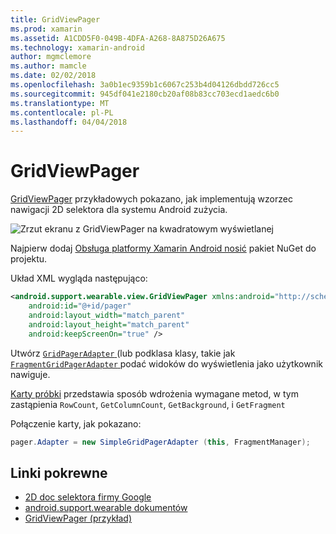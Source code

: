```yaml
---
title: GridViewPager
ms.prod: xamarin
ms.assetid: A1CDD5F0-049B-4DFA-A268-8A875D26A675
ms.technology: xamarin-android
author: mgmclemore
ms.author: mamcle
ms.date: 02/02/2018
ms.openlocfilehash: 3a0b1ec9359b1c6067c253b4d04126dbdd726cc5
ms.sourcegitcommit: 945df041e2180cb20af08b83cc703ecd1aedc6b0
ms.translationtype: MT
ms.contentlocale: pl-PL
ms.lasthandoff: 04/04/2018
---
```

# <a name="gridviewpager"></a>GridViewPager

[GridViewPager](https://developer.xamarin.com/samples/GridViewPager/) przykładowych pokazano, jak implementują wzorzec nawigacji 2D selektora dla systemu Android zużycia.

![Zrzut ekranu z GridViewPager na kwadratowym wyświetlanej](gridviewpager-images/gridviewpager.png)

Najpierw dodaj [Obsługa platformy Xamarin Android nosić](http://www.nuget.org/packages/Xamarin.Android.Wear/) pakiet NuGet do projektu.

Układ XML wygląda następująco:

```xml
<android.support.wearable.view.GridViewPager xmlns:android="http://schemas.android.com/apk/res/android"
    android:id="@+id/pager"
    android:layout_width="match_parent"
    android:layout_height="match_parent"
    android:keepScreenOn="true" />
```

Utwórz [ `GridPagerAdapter` ](http://developer.android.com/reference/android/support/wearable/view/GridPagerAdapter.html) (lub podklasa klasy, takie jak [ `FragmentGridPagerAdapter` ](http://developer.android.com/reference/android/support/wearable/view/FragmentGridPagerAdapter.html) podać widoków do wyświetlenia jako użytkownik nawiguje.

[Karty próbki](https://github.com/xamarin/monodroid-samples/blob/master/wear/GridViewPager/GridViewPager/SimpleGridPagerAdapter.cs) przedstawia sposób wdrożenia wymagane metod, w tym zastąpienia `RowCount`, `GetColumnCount`, `GetBackground`, i `GetFragment`

Połączenie karty, jak pokazano:

```csharp
pager.Adapter = new SimpleGridPagerAdapter (this, FragmentManager);
```



## <a name="related-links"></a>Linki pokrewne

- [2D doc selektora firmy Google](https://developer.android.com/training/wearables/ui/2d-picker.html)
- [android.support.wearable dokumentów](https://developer.android.com/reference/android/support/wearable/view/package-summary.html)
- [GridViewPager (przykład)](https://developer.xamarin.com/samples/GridViewPager/)
